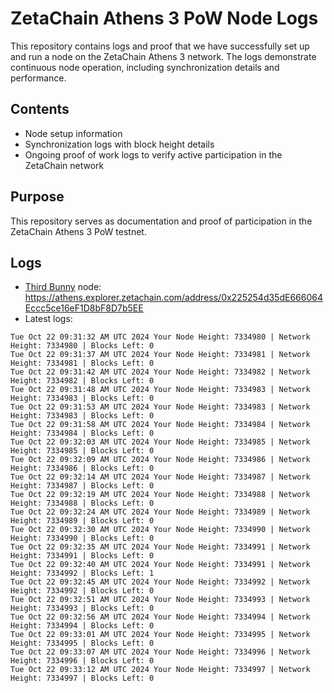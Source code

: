 # ZetaChain Athens 3 PoW Node Logs
This repository contains logs and proof that we have successfully set up and run a node on the ZetaChain Athens 3 network. The logs demonstrate continuous node operation, including synchronization details and performance.

## Contents
- Node setup information
- Synchronization logs with block height details
- Ongoing proof of work logs to verify active participation in the ZetaChain network

## Purpose
This repository serves as documentation and proof of participation in the ZetaChain Athens 3 PoW testnet.

## Logs

- [Third Bunny](https://thirdbunny.xyz/) node: https://athens.explorer.zetachain.com/address/0x225254d35dE666064Eccc5ce16eF1D8bF8D7b5EE
- Latest logs:
```
Tue Oct 22 09:31:32 AM UTC 2024 Your Node Height: 7334980 | Network Height: 7334980 | Blocks Left: 0
Tue Oct 22 09:31:37 AM UTC 2024 Your Node Height: 7334981 | Network Height: 7334981 | Blocks Left: 0
Tue Oct 22 09:31:42 AM UTC 2024 Your Node Height: 7334982 | Network Height: 7334982 | Blocks Left: 0
Tue Oct 22 09:31:48 AM UTC 2024 Your Node Height: 7334983 | Network Height: 7334983 | Blocks Left: 0
Tue Oct 22 09:31:53 AM UTC 2024 Your Node Height: 7334983 | Network Height: 7334983 | Blocks Left: 0
Tue Oct 22 09:31:58 AM UTC 2024 Your Node Height: 7334984 | Network Height: 7334984 | Blocks Left: 0
Tue Oct 22 09:32:03 AM UTC 2024 Your Node Height: 7334985 | Network Height: 7334985 | Blocks Left: 0
Tue Oct 22 09:32:09 AM UTC 2024 Your Node Height: 7334986 | Network Height: 7334986 | Blocks Left: 0
Tue Oct 22 09:32:14 AM UTC 2024 Your Node Height: 7334987 | Network Height: 7334987 | Blocks Left: 0
Tue Oct 22 09:32:19 AM UTC 2024 Your Node Height: 7334988 | Network Height: 7334988 | Blocks Left: 0
Tue Oct 22 09:32:24 AM UTC 2024 Your Node Height: 7334989 | Network Height: 7334989 | Blocks Left: 0
Tue Oct 22 09:32:30 AM UTC 2024 Your Node Height: 7334990 | Network Height: 7334990 | Blocks Left: 0
Tue Oct 22 09:32:35 AM UTC 2024 Your Node Height: 7334991 | Network Height: 7334991 | Blocks Left: 0
Tue Oct 22 09:32:40 AM UTC 2024 Your Node Height: 7334991 | Network Height: 7334992 | Blocks Left: 1
Tue Oct 22 09:32:45 AM UTC 2024 Your Node Height: 7334992 | Network Height: 7334992 | Blocks Left: 0
Tue Oct 22 09:32:51 AM UTC 2024 Your Node Height: 7334993 | Network Height: 7334993 | Blocks Left: 0
Tue Oct 22 09:32:56 AM UTC 2024 Your Node Height: 7334994 | Network Height: 7334994 | Blocks Left: 0
Tue Oct 22 09:33:01 AM UTC 2024 Your Node Height: 7334995 | Network Height: 7334995 | Blocks Left: 0
Tue Oct 22 09:33:07 AM UTC 2024 Your Node Height: 7334996 | Network Height: 7334996 | Blocks Left: 0
Tue Oct 22 09:33:12 AM UTC 2024 Your Node Height: 7334997 | Network Height: 7334997 | Blocks Left: 0
```
